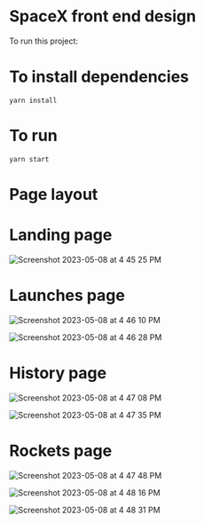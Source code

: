 # SpaceX front end design

To run this project: 

# To install dependencies 

`yarn install`

# To run

`yarn start`

# Page layout

# Landing page
 
![Screenshot 2023-05-08 at 4 45 25 PM](https://user-images.githubusercontent.com/67652658/236810062-4c05a828-c58e-4b63-9949-e2845fe6835f.png)

# Launches page

![Screenshot 2023-05-08 at 4 46 10 PM](https://user-images.githubusercontent.com/67652658/236810184-54a77b30-0d49-4259-bde1-cb7d1bcec88a.png)

![Screenshot 2023-05-08 at 4 46 28 PM](https://user-images.githubusercontent.com/67652658/236810229-2cbaa49f-3712-439e-b8fc-dfcee1c545ab.png)

# History page

![Screenshot 2023-05-08 at 4 47 08 PM](https://user-images.githubusercontent.com/67652658/236810341-65f26d34-d9ab-417d-811e-ebccfb17eb12.png)

![Screenshot 2023-05-08 at 4 47 35 PM](https://user-images.githubusercontent.com/67652658/236810414-db032857-5f26-45b8-b768-21e15c23e901.png)

# Rockets page

![Screenshot 2023-05-08 at 4 47 48 PM](https://user-images.githubusercontent.com/67652658/236810450-22a5b1d4-1e54-4f1a-941f-423e169f9e66.png)

![Screenshot 2023-05-08 at 4 48 16 PM](https://user-images.githubusercontent.com/67652658/236810532-fda58666-4837-441d-8d1e-b90e5bf33b3d.png)

![Screenshot 2023-05-08 at 4 48 31 PM](https://user-images.githubusercontent.com/67652658/236810580-8f1853b1-9858-4237-ba25-5cb6295b9b37.png)
